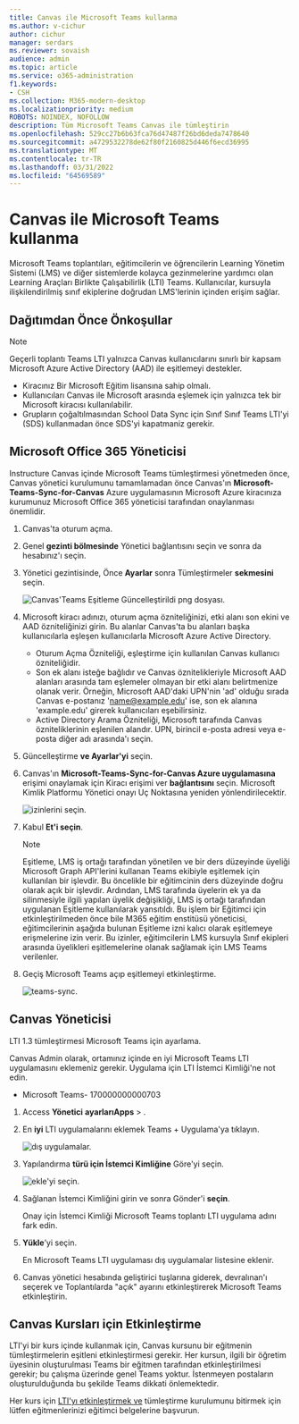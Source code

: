 ```yaml
---
title: Canvas ile Microsoft Teams kullanma
ms.author: v-cichur
author: cichur
manager: serdars
ms.reviewer: sovaish
audience: admin
ms.topic: article
ms.service: o365-administration
f1.keywords:
- CSH
ms.collection: M365-modern-desktop
ms.localizationpriority: medium
ROBOTS: NOINDEX, NOFOLLOW
description: Tüm Microsoft Teams Canvas ile tümleştirin
ms.openlocfilehash: 529cc27b6b63fca76d47487f26bd6deda7478640
ms.sourcegitcommit: a4729532278de62f80f2160825d446f6ecd36995
ms.translationtype: MT
ms.contentlocale: tr-TR
ms.lasthandoff: 03/31/2022
ms.locfileid: "64569589"
---
```

# <a name="use-microsoft-teams-meetings-with-canvas"></a>Canvas ile Microsoft Teams kullanma

Microsoft Teams toplantıları, eğitimcilerin ve öğrencilerin Learning Yönetim Sistemi (LMS) ve diğer sistemlerde kolayca gezinmelerine yardımcı olan Learning Araçları Birlikte Çalışabilirlik (LTI) Teams. Kullanıcılar, kursuyla ilişkilendirilmiş sınıf ekiplerine doğrudan LMS'lerinin içinden erişim sağlar.

## <a name="prerequisites-before-deployment"></a>Dağıtımdan Önce Önkoşullar

> [!NOTE]
> Geçerli toplantı Teams LTI yalnızca Canvas kullanıcılarını sınırlı bir kapsam Microsoft Azure Active Directory (AAD) ile eşitlemeyi destekler.
>
> - Kiracınız Bir Microsoft Eğitim lisansına sahip olmalı.
> - Kullanıcıları Canvas ile Microsoft arasında eşlemek için yalnızca tek bir Microsoft kiracısı kullanılabilir.
> - Grupların çoğaltılmasından School Data Sync için Sınıf Sınıf Teams LTI'yi (SDS) kullanmadan önce SDS'yi kapatmaniz gerekir.

## <a name="microsoft-office-365-admin"></a>Microsoft Office 365 Yöneticisi

Instructure Canvas içinde Microsoft Teams tümleştirmesi yönetmeden önce, Canvas yönetici kurulumunu tamamlamadan önce Canvas'ın **Microsoft-Teams-Sync-for-Canvas** Azure uygulamasının Microsoft Azure kiracınıza kurumunuz Microsoft Office 365 yöneticisi tarafından onaylanması önemlidir.

1. Canvas'ta oturum açma.

2. Genel **gezinti bölmesinde** Yönetici bağlantısını seçin ve sonra da hesabınız'ı seçin.

3. Yönetici gezintisinde, Önce **Ayarlar** sonra Tümleştirmeler **sekmesini** seçin.

   ![Canvas'Teams Eşitleme Güncelleştirildi png dosyası.](https://user-images.githubusercontent.com/87142492/128552407-78cb28e9-47cf-4026-954d-12dc3553af6f.png)

4. Microsoft kiracı adınızı, oturum açma özniteliğinizi, etki alanı son ekini ve AAD özniteliğinizi girin. Bu alanlar Canvas'ta bu alanları başka kullanıcılarla eşleşen kullanıcılarla Microsoft Azure Active Directory.
   - Oturum Açma Özniteliği, eşleştirme için kullanılan Canvas kullanıcı özniteliğidir.
   - Son ek alanı isteğe bağlıdır ve Canvas öznitelikleriyle Microsoft AAD alanları arasında tam eşlemeler olmayan bir etki alanı belirtmenize olanak verir. Örneğin, Microsoft AAD'daki UPN'nin 'ad' olduğu sırada Canvas e-postanız 'name@example.edu' ise, son ek alanına 'example.edu' girerek kullanıcıları eşebilirsiniz.
   - Active Directory Arama Özniteliği, Microsoft tarafında Canvas özniteliklerinin eşlenilen alandır. UPN, birincil e-posta adresi veya e-posta diğer adı arasında'ı seçin.

5. Güncelleştirme **ve Ayarlar'yi** seçin.

6. Canvas'ın **Microsoft-Teams-Sync-for-Canvas Azure uygulamasına** erişimi onaylamak için Kiracı erişimi ver **bağlantısını** seçin. Microsoft Kimlik Platformu Yönetici onayı Uç Noktasına yeniden yönlendirilecektir.

   ![izinlerini seçin.](media/permissions.png)

7. Kabul **Et'i seçin**.

   > [!NOTE]
   > Eşitleme, LMS iş ortağı tarafından yönetilen ve bir ders düzeyinde üyeliği Microsoft Graph API'lerini kullanan Teams ekibiyle eşitlemek için kullanılan bir işlevdir. Bu öncelikle bir eğitimcinin ders düzeyinde doğru olarak açık bir işlevdir. Ardından, LMS tarafında üyelerin ek ya da silinmesiyle ilgili yapılan üyelik değişikliği, LMS iş ortağı tarafından uygulanan Eşitleme kullanılarak yansıtıldı. Bu işlem bir Eğitimci için etkinleştirilmeden önce bile M365 eğitim enstitüsü yöneticisi, eğitimcilerinin aşağıda bulunan Eşitleme izni kalıcı olarak eşitlemeye erişmelerine izin verir. Bu izinler, eğitimcilerin LMS kursuyla Sınıf ekipleri arasında üyelikleri eşitlemelerine olanak sağlamak için LMS Teams verilenler.

8. Geçiş Microsoft Teams açıp eşitlemeyi etkinleştirme.

   ![teams-sync.](media/teams-sync.png)

## <a name="canvas-admin"></a>Canvas Yöneticisi

LTI 1.3 tümleştirmesi Microsoft Teams için ayarlama.

Canvas Admin olarak, ortamınız içinde en iyi Microsoft Teams LTI uygulamasını eklemeniz gerekir. Uygulama için LTI İstemci Kimliği'ne not edin.

 - Microsoft Teams- 170000000000703

1. Access **Yönetici** **ayarlarıApps** > .

2. En **iyi** LTI uygulamalarını eklemek Teams + Uygulama'ya tıklayın.

   ![dış uygulamalar.](media/external-apps.png)

3. Yapılandırma **türü için İstemci Kimliğine** Göre'yi seçin.

   ![ekle'yi seçin.](media/add-app.png)

4. Sağlanan İstemci Kimliğini girin ve sonra Gönder'i **seçin**.

   Onay için İstemci Kimliği Microsoft Teams toplantı LTI uygulama adını fark edin.

5. **Yükle**’yi seçin.

   En Microsoft Teams LTI uygulaması dış uygulamalar listesine eklenir.

6. Canvas yönetici hesabında geliştirici tuşlarına giderek, devralınan'ı seçerek ve Toplantılarda "açık" ayarını etkinleştirerek Microsoft Teams etkinleştirin.

## <a name="enable-for-canvas-courses"></a>Canvas Kursları için Etkinleştirme

LTI'yi bir kurs içinde kullanmak için, Canvas kursunu bir eğitmenin tümleştirmelerin eşitleni etkinleştirmesi gerekir. Her kursun, ilgili bir öğretim üyesinin oluşturulması Teams bir eğitmen tarafından etkinleştirilmesi gerekir; bu çalışma üzerinde genel Teams yoktur. İstenmeyen postaların oluşturulduğunda bu şekilde Teams dikkati önlemektedir.

Her kurs için [LTI'yı etkinleştirmek ve](https://support.microsoft.com/topic/use-microsoft-teams-classes-in-your-lms-preview-ac6a1e34-32f7-45e6-b83e-094185a1e78a#ID0EBD=Instructure_Canvas) tümleştirme kurulumunu bitirmek için lütfen eğitmenlerinizi eğitimci belgelerine başvurun.
